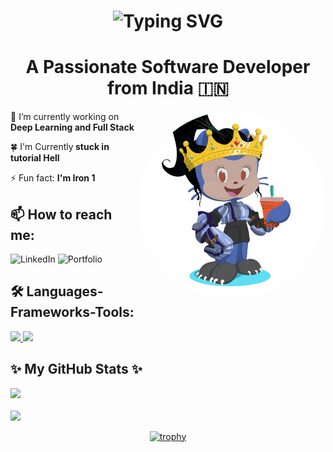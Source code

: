 <h1 align="center">
  <a href="https://git.io/typing-svg" style="text-decoration: none;">
    <span style="text-decoration: none;">
      <img src="https://readme-typing-svg.demolab.com?font=Aboreto&weight=800&size=36&duration=3000&pause=1000&color=0083C6&background=EBFF3900&center=true&multiline=true&random=false&width=450&height=130&lines=Greetings!+;I'm+Abha+Ghildiyal+%F0%9F%9A%80" alt="Typing SVG" style="text-decoration: none;" />
    </span>
  </a>
</h1>

<h1 style="text-align: center;">A Passionate Software Developer from India 🇮🇳</h1>

<!-- Short Introduction -->
<div align="left">
  <div>
  <img align="right" src="https://github.com/artemisKGG1/artemisKGG1/raw/main/octocat-artemis.png" alt="Your Image" style="width:300px;height:auto;border-radius:50%;" /></div>

</div>
  <p>🔭 I’m currently working on <b>Deep Learning and Full Stack</b></p>
  <p>🍀 I'm Currently<b> stuck in tutorial Hell</b></p>
  <p>⚡ Fun fact: <b>I'm Iron 1</b></p>

<!-- Contact Section -->
<h2 align="left">📫 How to reach me:</h2>
<p align="left">
  <a href="https://linkedin.com/in/abha-ghildiyal-6ba119223" style="text-decoration: none;">
    <img src="https://img.shields.io/badge/LinkedIn-0077B5?style=for-the-badge&logo=linkedin&logoColor=white" alt="LinkedIn" style="border: none;" />
  </a> 
  <a href="https://abha-ghildiyal.vercel.app/" style="text-decoration: none;">
    <img src="https://img.shields.io/badge/Portfolio-000000?style=for-the-badge&logo=vercel&logoColor=white" alt="Portfolio" style="border: none;" />
  </a>
</p>

<!-- Languages, Frameworks, and Tools -->
<h2 align="left">🛠️ Languages-Frameworks-Tools:</h2>
<div align="left">
  <a href="https://skillicons.dev">
    <img src="https://skillicons.dev/icons?i=nodejs,github,javascript,typescript,react,express,fastapi,mongodb,mysql,nextjs"/>
    <img src="https://skillicons.dev/icons?i=c,cpp,python,tensorflow,pytorch,tailwind,git,kali,django"/>
  </a>
</div>

<!-- GitHub Stats -->
<h2>✨ My GitHub Stats ✨</h2>
<div">

<img src="https://github-readme-stats.vercel.app/api?username=artemisKGG1&theme=nightowl&hide_border=false&include_all_commits=true&count_private=false" width="400px"/>
<br/>
<br/>
<img src="https://github-readme-streak-stats.herokuapp.com/?user=artemisKGG1&theme=nightowl&hide_border=false" width="400px"/>
<br/>

</div>

<!-- Trophies -->
<div align="center">

[![trophy](https://github-profile-trophy.vercel.app/?username=artemiskgg1&theme=onedark)](https://github.com/ryo-ma/github-profile-trophy)

</div>
